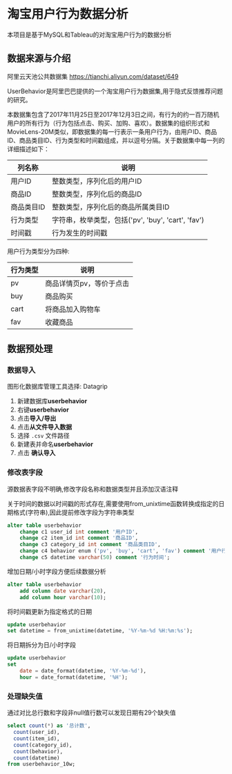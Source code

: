 # 淘宝用户行为数据分析

本项目是基于MySQL和Tableau的对淘宝用户行为的数据分析


## 数据来源与介绍

阿里云天池公共数据集 https://tianchi.aliyun.com/dataset/649

UserBehavior是阿里巴巴提供的一个淘宝用户行为数据集,用于隐式反馈推荐问题的研究。

本数据集包含了2017年11月25日至2017年12月3日之间，有行为的约一百万随机用户的所有行为（行为包括点击、购买、加购、喜欢）。数据集的组织形式和MovieLens-20M类似，即数据集的每一行表示一条用户行为，由用户ID、商品ID、商品类目ID、行为类型和时间戳组成，并以逗号分隔。关于数据集中每一列的详细描述如下：

| 列名称 | 说明 | 
|---|---|
| 用户ID | 整数类型，序列化后的用户ID | 
| 商品ID | 整数类型，序列化后的商品ID | 
| 商品类目ID | 整数类型，序列化后的商品所属类目ID| 
| 行为类型 |字符串，枚举类型，包括('pv', 'buy', 'cart', 'fav')| 
| 时间戳 | 行为发生的时间戳| 

用户行为类型分为四种:

| 行为类型 | 说明 | 
|---|---|
| pv | 商品详情页pv，等价于点击 | 
| buy | 商品购买 | 
| cart | 将商品加入购物车| 
| fav |收藏商品| 

## 数据预处理

### 数据导入
图形化数据库管理工具选择: Datagrip

1. 新建数据库**userbehavior**
2. 右键**userbehavior**
3. 点击**导入/导出**
4. 点击**从文件导入数据** 
5. 选择 `.csv` 文件路径
6. 新建表并命名**userbehavior**
7.  点击 **确认导入**

### 修改表字段

源数据表字段不明确,修改字段名称和数据类型并且添加汉语注释  

关于时间的数据以时间戳的形式存在,需要使用from_unixtime函数转换成指定的日期格式(字符串),因此提前修改字段为字符串类型
```sql
alter table userbehavior
    change c1 user_id int comment '用户ID',
    change c2 item_id int comment '商品ID',
    change c3 category_id int comment '商品类目ID',
    change c4 behavior enum ('pv', 'buy', 'cart', 'fav') comment '用户行为',
    change c5 datetime varchar(50) comment '行为时间';
```
增加日期/小时字段方便后续数据分析 
```sql
alter table userbehavior
    add column date varchar(20),
    add column hour varchar(10);
```
将时间戳更新为指定格式的日期
```sql
update userbehavior
set datetime = from_unixtime(datetime, '%Y-%m-%d %H:%m:%s');
```
将日期拆分为日/小时字段
```sql
update userbehavior
set
    date = date_format(datetime, '%Y-%m-%d'),
    hour = date_format(datetime, '%H');
```

### 处理缺失值

通过对比总行数和字段非null值行数可以发现日期有29个缺失值  
```sql
select count(*) as '总计数',  
  count(user_id),  
  count(item_id),  
  count(category_id),  
  count(behavior),  
  count(datetime)  
from userbehavior_10w;
```
